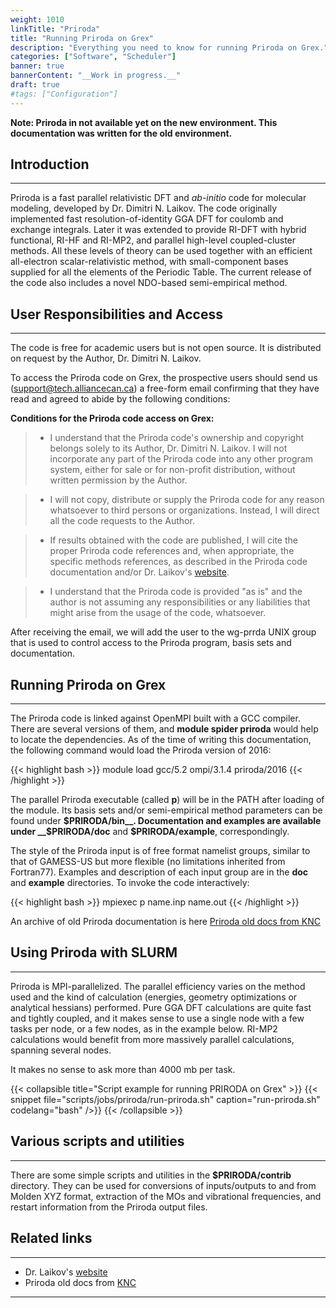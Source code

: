 ```yaml
---
weight: 1010
linkTitle: "Priroda"
title: "Running Priroda on Grex"
description: "Everything you need to know for running Priroda on Grex."
categories: ["Software", "Scheduler"]
banner: true
bannerContent: "__Work in progress.__"
draft: true
#tags: ["Configuration"]
---
```


**Note: Priroda in not available yet on the new environment. This documentation was written for the old environment.**

## Introduction
---

Priroda is a fast parallel relativistic DFT and _ab-initio_ code for molecular modeling, developed by Dr. Dimitri N. Laikov. The code originally implemented fast resolution-of-identity GGA DFT for coulomb and exchange integrals. Later it was extended to provide RI-DFT with hybrid functional, RI-HF and RI-MP2, and parallel high-level coupled-cluster methods. All these levels of theory can be used together with an efficient all-electron scalar-relativistic method, with small-component bases supplied for all the elements of the Periodic Table. The current release of the code also includes a novel NDO-based semi-empirical method.

## User Responsibilities and Access
---

The code is free for academic users but is not open source. It is distributed on request by the Author, Dr. Dimitri N. Laikov.

To access the Priroda code on Grex, the prospective users should send us (support@tech.alliancecan.ca) a free-form email confirming that  they have read and agreed to abide by the following conditions:

**Conditions for the Priroda code access on Grex:**

> * I understand that the Priroda code's ownership and copyright belongs solely to its Author, Dr. Dimitri N. Laikov. I will not incorporate any part of the Priroda code into any other program system, either for sale or for non-profit distribution, without written permission by the Author.

> * I will not copy, distribute or supply the Priroda code for any reason whatsoever to third persons or organizations. Instead, I will direct all the code requests to the Author.

> * If results obtained with the code are published, I will cite the proper Priroda code references and, when appropriate, the specific methods references, as described in the Priroda code documentation and/or Dr. Laikov's [website](http://rad.chem.msu.ru/~laikov/).

> * I understand that the Priroda code is provided "as is" and the author is not assuming any responsibilities or any liabilities that might arise from the usage of the code, whatsoever.

After receiving the email, we will add the user to the wg-prrda UNIX group that is used to control access to the Priroda program, basis sets and documentation.

## Running Priroda on Grex
---

The Priroda code is linked against OpenMPI built with a GCC compiler. There are several versions of them, and __module spider priroda__ would help to locate the dependencies. As of the time of writing this documentation, the following command would load the Priroda version of 2016:

{{< highlight bash >}}
module load gcc/5.2 ompi/3.1.4 priroda/2016
{{< /highlight >}}

The parallel Priroda executable (called __p__) will be in the PATH after loading of the module. Its basis sets and/or semi-empirical method parameters can be found under __$PRIRODA/bin__. Documentation and examples are available under __$PRIRODA/doc__ and __$PRIRODA/example__, correspondingly. 

The style of the Priroda input is of free format namelist groups, similar to that of GAMESS-US but more flexible (no limitations inherited from Fortran77). Examples and description of each input group are in the __doc__ and __example__ directories.
To invoke the code interactively:

{{< highlight bash >}}
mpiexec p name.inp name.out
{{< /highlight >}}

An archive of old Priroda documentation is here [Priroda old docs from KNC](/manuals/Priroda_Documentation_from_KNCWiki.pdf)

## Using Priroda with SLURM
---

Priroda is MPI-parallelized. The parallel efficiency varies on the method used and the kind of calculation (energies, geometry optimizations or analytical hessians) performed. Pure GGA DFT calculations are quite fast and tightly coupled, and it makes sense to use a single node with a few tasks per node, or a few nodes, as in the example below. RI-MP2 calculations would benefit from more massively parallel calculations, spanning several nodes. 

It makes no sense to ask more than 4000 mb per task. 

{{< collapsible title="Script example for running PRIRODA on Grex" >}}
{{< snippet
    file="scripts/jobs/priroda/run-priroda.sh"
    caption="run-priroda.sh"
    codelang="bash"
/>}}
{{< /collapsible >}}

## Various scripts and utilities
---

There are some simple scripts and utilities in the __$PRIRODA/contrib__ directory. They can be used for conversions of inputs/outputs to and from Molden XYZ format, extraction of the MOs and vibrational frequencies, and restart information from the Priroda output files.

## Related links
---

* Dr. Laikov's [website](http://rad.chem.msu.ru/~laikov/)
* Priroda old docs from [KNC](/manuals/Priroda_Documentation_from_KNCWiki.pdf)

---

<!-- {{< treeview display="tree" />}} -->

<!-- Changes and update:
* Last reviewed on: Apr 26, 2024.
-->
